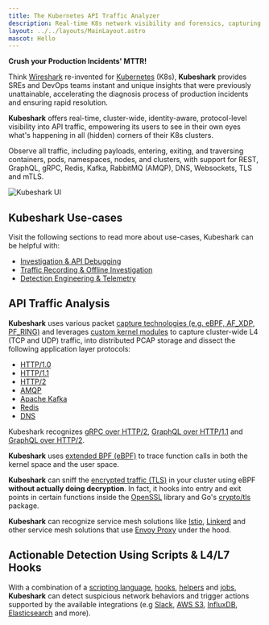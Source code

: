 ```yaml
---
title: The Kubernetes API Traffic Analyzer
description: Real-time K8s network visibility and forensics, capturing and monitoring all traffic and payloads going in, out and across containers, pods, nodes and clusters.
layout: ../../layouts/MainLayout.astro
mascot: Hello
---
```


**Crush your Production Incidents' MTTR!**

Think [Wireshark](https://www.wireshark.org/) re-invented for [Kubernetes](https://kubernetes.io/) (K8s), **Kubeshark** provides SREs and DevOps teams instant and unique insights that were previously unattainable, accelerating the diagnosis process of production incidents and ensuring rapid resolution. 

**Kubeshark** offers real-time, cluster-wide, identity-aware, protocol-level visibility into API traffic, empowering its users to see in their own eyes what's happening in all (hidden) corners of their K8s clusters.

Observe all traffic, including payloads, entering, exiting, and traversing containers, pods, namespaces, nodes, and clusters, with support for REST, GraphQL, gRPC, Redis, Kafka, RabbitMQ (AMQP), DNS, Websockets, TLS and mTLS.

![Kubeshark UI](/kubeshark-ui.png)

## Kubeshark Use-cases

Visit the following sections to read more about use-cases, Kubeshark can be helpful with:
- [Investigation & API Debugging](/en/traffic_investigation)
- [Traffic Recording & Offline Investigation](/en/cloud_forensics)
- [Detection Engineering & Telemetry](/en/actionable_detection)

## API Traffic Analysis
**Kubeshark** uses various packet [capture technologies (e.g. eBPF, AF_XDP, PF_RING)](/en/performance#packet-processing-library) and leverages [custom kernel modules](https://en.wikipedia.org/wiki/Loadable_kernel_module) to capture cluster-wide L4 (TCP and UDP) traffic, into distributed PCAP storage and dissect the following application layer protocols:

- [HTTP/1.0](https://datatracker.ietf.org/doc/html/rfc1945)
- [HTTP/1.1](https://datatracker.ietf.org/doc/html/rfc2616)
- [HTTP/2](https://datatracker.ietf.org/doc/html/rfc7540)
- [AMQP](https://www.rabbitmq.com/amqp-0-9-1-reference.html)
- [Apache Kafka](https://kafka.apache.org/protocol)
- [Redis](https://redis.io/topics/protocol)
- [DNS](https://www.iana.org/assignments/dns-parameters/dns-parameters.xhtml)

Kubeshark recognizes [gRPC over HTTP/2](https://grpc.github.io/grpc/core/md_doc__p_r_o_t_o_c_o_l-_h_t_t_p2.html),
[GraphQL over HTTP/1.1](https://graphql.org/learn/serving-over-http/)
and [GraphQL over HTTP/2](https://graphql.org/learn/serving-over-http/).

**Kubeshark** uses [extended BPF (eBPF)](https://en.wikipedia.org/wiki/Berkeley_Packet_Filter) to trace function calls in both the kernel space and the user space.

**Kubeshark** can sniff the [encrypted traffic (TLS)](https://en.wikipedia.org/wiki/Transport_Layer_Security) in your cluster using
eBPF **without actually doing decryption**. In fact, it hooks into entry and exit points in certain functions inside the
[OpenSSL](https://www.openssl.org/) library and Go's [crypto/tls](https://pkg.go.dev/crypto/tls) package.

**Kubeshark** can recognize service mesh solutions like [Istio](https://istio.io/), [Linkerd](https://linkerd.io/) and other service mesh solutions that use [Envoy Proxy](https://www.envoyproxy.io/) under the hood.

## Actionable Detection Using Scripts & L4/L7 Hooks

With a combination of a [scripting language](/en/automation_scripting), [hooks](/en/automation_hooks), [helpers](/en/automation_helpers) and [jobs](/en/automation_jobs), **Kubeshark** can detect suspicious network behaviors and trigger actions supported by the available integrations (e.g [Slack](/en/integrations_slack), [AWS S3](/en/integrations_aws_s3), [InfluxDB](/en/integrations_influxdb), [Elasticsearch](/en/integrations_elastic) and more).